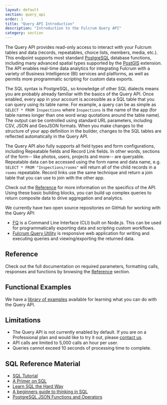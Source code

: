 ```yaml
---
layout: default
section: query_api
order: 1
title: "Query API Introduction"
description: "Introduction to the Fulcrum Query API"
category: section
---
```


The Query API provides read-only access to interact with your Fulcrum tables and data (records, repeatables, choice lists, members, media, etc.). This endpoint supports most standard [PostgreSQL](https://www.postgresql.org/) database functions, including many advanced spatial types supported by the [PostGIS](http://postgis.net/) extension. The API enables real-time data analytics for integrating Fulcrum with a variety of Business Intelligence (BI) services and platforms, as well as permits more programmatic scripting for custom data exports.

The SQL syntax is PostgreSQL, so knowledge of other SQL dialects means you are probably already familiar with the basics of the Query API. Once enabled, every app in your account is accessible as a SQL table that you can query using its table name. For example, a query can be as simple as `SELECT * FROM Inspections` where `Inspections` is the name of the app (for table names longer than one word wrap quotations around the table name). The output can be controlled using standard URL parameters, including CSV, JSON and GeoJSON formats. When you make changes to the structure of your app definition in the builder, changes to the SQL tables are reflected automatically in the Query API.

The Query API also fully supports all field types and form configurations, including Repeatable fields and Record Link fields. In other words, sections of the form-- like photos, users, projects and more-- are queryable. Repeatable data can be accessed using the form name and data name, e.g. `SELECT * FROM "Inspections/rooms"` will return all of the child records in a `rooms` repeatable. Record links use the same technique and return a join table that you can use to join with the other app.

Check out the [Reference](/query-api/reference/) for more information on the specifics of the API. Using these basic building blocks, you can build up complex queries to return composite data to drive aggregation and analytics.

We currently have two open source repositories on GitHub for working with the Query API:

* [FQ](https://github.com/fulcrumapp/fq) is a Command Line Interface (CLI) built on Node.js. This can be used for programmatically exporting data and scripting custom workflows.
* [Fulcrum Query Utility](https://github.com/fulcrumapp/fulcrum-query-utility) is responsive web application for writing and executing queries and viewing/exporting the returned data.

## Reference

Check out the full documentation on required parameters, formatting calls, responses and functions by browsing the [Reference](/query-api/reference/) section.

## Functional Examples

We have a [library of examples](/query-api/examples/) available for learning what you can do with the Query API.

## Limitations

- The Query API is not currently enabled by default. If you are on a Professional plan and would like to try it out, please [contact us](http://help.fulcrumapp.com/).
- API calls are limited to 5,000 calls an hour per user.
- Queries cannot exceed 10 seconds of processing time to complete.

## SQL Reference Material

 - [SQL Tutorial](http://sqlzoo.net/)
 - [A Primer on SQL](https://leanpub.com/aprimeronsql/read)
 - [Learn SQL the Hard Way](http://sql.learncodethehardway.org/)
 - [A beginners guide to thinking in SQL](http://www.sohamkamani.com/blog/2016/07/07/a-beginners-guide-to-sql/)
 - [PostgreSQL JSON Functions and Operators](https://www.postgresql.org/docs/current/static/functions-json.html)
